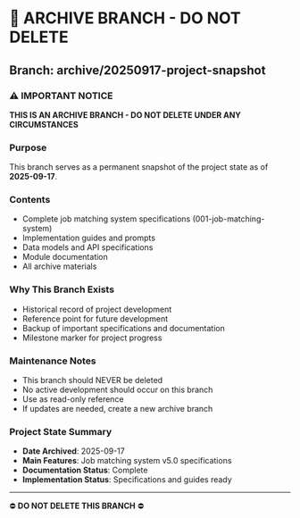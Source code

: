 # 📁 ARCHIVE BRANCH - DO NOT DELETE

## Branch: archive/20250917-project-snapshot

### ⚠️ IMPORTANT NOTICE
**THIS IS AN ARCHIVE BRANCH - DO NOT DELETE UNDER ANY CIRCUMSTANCES**

### Purpose
This branch serves as a permanent snapshot of the project state as of **2025-09-17**.

### Contents
- Complete job matching system specifications (001-job-matching-system)
- Implementation guides and prompts
- Data models and API specifications
- Module documentation
- All archive materials

### Why This Branch Exists
- Historical record of project development
- Reference point for future development
- Backup of important specifications and documentation
- Milestone marker for project progress

### Maintenance Notes
- This branch should NEVER be deleted
- No active development should occur on this branch
- Use as read-only reference
- If updates are needed, create a new archive branch

### Project State Summary
- **Date Archived**: 2025-09-17
- **Main Features**: Job matching system v5.0 specifications
- **Documentation Status**: Complete
- **Implementation Status**: Specifications and guides ready

---
⛔ **DO NOT DELETE THIS BRANCH** ⛔